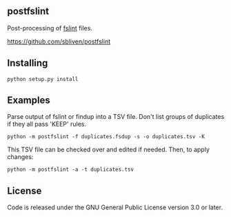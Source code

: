 postfslint
----------

Post-processing of [fslint](https://github.com/pixelb/fslint) files.

https://github.com/sbliven/postfslint


Installing
----------

    python setup.py install


Examples
--------

Parse output of fslint or findup into a TSV file. Don't list groups of duplicates
if they all pass 'KEEP' rules.

    python -m postfslint -f duplicates.fsdup -s -o duplicates.tsv -K

This TSV file can be checked over and edited if needed. Then, to apply changes:

    python -m postfslint -a -t duplicates.tsv


License
-------

Code is released under the GNU General Public License version 3.0 or later.
